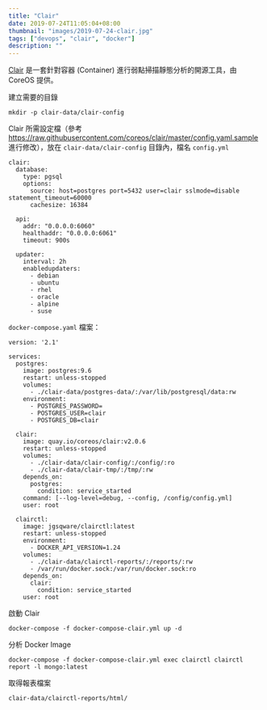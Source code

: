 ```yaml
---
title: "Clair"
date: 2019-07-24T11:05:04+08:00
thumbnail: "images/2019-07-24-clair.jpg"
tags: ["devops", "clair", "docker"]
description: ""
---
```


[Clair](https://github.com/coreos/clair) 是一套針對容器 (Container) 進行弱點掃描靜態分析的開源工具，由 CoreOS 提供。

建立需要的目錄

```
mkdir -p clair-data/clair-config
```

Clair 所需設定檔（參考 https://raw.githubusercontent.com/coreos/clair/master/config.yaml.sample 進行修改），放在 `clair-data/clair-config` 目錄內，檔名 `config.yml`

```
clair:
  database:
    type: pgsql
    options:
      source: host=postgres port=5432 user=clair sslmode=disable statement_timeout=60000
      cachesize: 16384

  api:
    addr: "0.0.0.0:6060"
    healthaddr: "0.0.0.0:6061"
    timeout: 900s

  updater:
    interval: 2h
    enabledupdaters: 
      - debian
      - ubuntu
      - rhel
      - oracle
      - alpine
      - suse
```


`docker-compose.yaml` 檔案：

```
version: '2.1'

services:
  postgres:
    image: postgres:9.6
    restart: unless-stopped
    volumes:
      - ./clair-data/postgres-data/:/var/lib/postgresql/data:rw
    environment:
      - POSTGRES_PASSWORD=
      - POSTGRES_USER=clair
      - POSTGRES_DB=clair
    
  clair:
    image: quay.io/coreos/clair:v2.0.6
    restart: unless-stopped
    volumes:
      - ./clair-data/clair-config/:/config/:ro
      - ./clair-data/clair-tmp/:/tmp/:rw
    depends_on: 
      postgres:
        condition: service_started
    command: [--log-level=debug, --config, /config/config.yml]
    user: root

  clairctl:
    image: jgsqware/clairctl:latest
    restart: unless-stopped
    environment: 
      - DOCKER_API_VERSION=1.24
    volumes:
      - ./clair-data/clairctl-reports/:/reports/:rw
      - /var/run/docker.sock:/var/run/docker.sock:ro
    depends_on: 
      clair: 
        condition: service_started
    user: root
```

啟動 Clair

    docker-compose -f docker-compose-clair.yml up -d

分析 Docker Image

    docker-compose -f docker-compose-clair.yml exec clairctl clairctl report -l mongo:latest

取得報表檔案

    clair-data/clairctl-reports/html/
